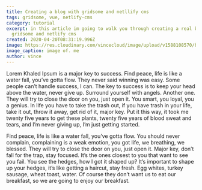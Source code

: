 ```yaml
---
title: Creating a blog with gridsome and netllify cms
tags: gridsome, vue, netlify-cms
category: tutorial
excerpt: in this article im going to walk you through creating a real blog with
  gridsome and netlify cms
created: 2020-04-20T08:31:19.996Z
image: https://res.cloudinary.com/vincecloud/image/upload/v1588108570/blog%20assets/covid-min_wehhvf.jpg
image_caption: image of. me
author: vince
---
```

Lorem Khaled Ipsum is a major key to success. Find peace, life is like a water fall, you’ve gotta flow. They never said winning was easy. Some people can’t handle success, I can. The key to success is to keep your head above the water, never give up. Surround yourself with angels. Another one. They will try to close the door on you, just open it. You smart, you loyal, you a genius. In life you have to take the trash out, if you have trash in your life, take it out, throw it away, get rid of it, major key. Put it this way, it took me twenty five years to get these plants, twenty five years of blood sweat and tears, and I’m never giving up, I’m just getting started.

Find peace, life is like a water fall, you’ve gotta flow. You should never complain, complaining is a weak emotion, you got life, we breathing, we blessed. They will try to close the door on you, just open it. Major key, don’t fall for the trap, stay focused. It’s the ones closest to you that want to see you fail. You see the hedges, how I got it shaped up? It’s important to shape up your hedges, it’s like getting a haircut, stay fresh. Egg whites, turkey sausage, wheat toast, water. Of course they don’t want us to eat our breakfast, so we are going to enjoy our breakfast.